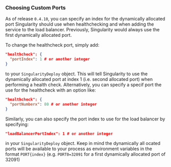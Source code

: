 ### Choosing Custom Ports

As of release `0.4.10`, you can specify an index for the dynamically allocated port Singularity should use when healthchecking and when adding the service to the load balancer. Previously, Singularity would always use the first dynamically allocated port.

To change the healthcheck port, simply add:

```json
"healthcheck": {
  "portIndex": 1 # or another integer
}
```

to your `SingularityDeploy` object. This will tell Singularity to use the dynamically allocated port at index 1 (i.e. second allocated port) when performing a health check. Alternatively, you can specify a specif port the use for the healthcheck with an option like:
```json
"healthcheck": {
  "portNumberx": 80 # or another integer
}
```

Similarly, you can also specify the port index to use for the load balancer by specifying:

```json
"loadBalancerPortIndex": 1 # or another integer
```

in your `SingularityDeploy` object. Keep in mind the dynamically all ocated ports will be available to your process as environment variables in the format `PORT{index}` (e.g. `PORT0=32091` for a first dynamically allocated port of 32091)
